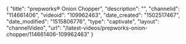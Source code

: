 {
    "title": "prepworks&reg; Onion Chopper",
    "description": "",
    "channelid": "114661406",
    "videoid": "109962463",
    "date_created": "1502517467",
    "date_modified": "1515806776",
    "type": "captivate",
    "layout": "channelVideo",
    "url": "\/latest-videos\/prepworks-onion-chopper\/114661406-109962463"
}